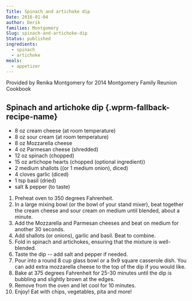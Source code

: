 ```yaml
---
Title: Spinach and artichoke dip
Date: 2016-01-04
author: Derik
families: Montgomery
Slug: spinach-and-artichoke-dip
Status: published
ingredients:
  - spinach
  - artichoke
meals:
  - appetizer
---
```


Provided by Renika Montgomery for 2014 Montgomery Family Reunion Cookbook <!--WPRM Recipe 164-->

<div class="wprm-fallback-recipe">

Spinach and artichoke dip {.wprm-fallback-recipe-name}
-------------------------

<div class="wprm-fallback-recipe-ingredients">

-   8 oz cream cheese (at room temperature)
-   8 oz sour cream (at room temperature)
-   8 oz Mozzarella cheese
-   4 oz Parmesan cheese (shredded)
-   12 oz spinach (chopped)
-   15 oz artichope hearts (chopped (optional ingredient))
-   2 medium shallots ((or 1 medium onion), diced)
-   4 cloves garlic (diced)
-   1 tsp basil (dried)
-   salt & pepper (to taste)

</div>

<div class="wprm-fallback-recipe-instructions">

1.  Preheat oven to 350 degrees Fahrenheit.
2.  In a large mixing bowl (or the bowl of your stand mixer), beat together the cream cheese and sour cream on medium until blended, about a minute.
3.  Add the Mozzarella and Parmesan cheeses and beat on medium for another 30 seconds.
4.  Add shallots (or onions), garlic and basil. Beat to combine.
5.  Fold in spinach and artichokes, ensuring that the mixture is well-blended.
6.  Taste the dip -- add salt and pepper if needed.
7.  Pour into a round 8 cup glass bowl or a 9x9 square casserole dish. You can add extra mozzarella cheese to the top of the dip if you would like.
8.  Bake at 375 degrees Fahrenheit for 25-30 minutes until the dip is bubbling and slightly brown at the edges.
9.  Remove from the oven and let cool for 10 minutes.
10. Enjoy! Eat with chips, vegetables, pita and more!

</div>

<div class="wprm-fallback-recipe-notes">

</div>

</div>

<!--End WPRM Recipe-->
